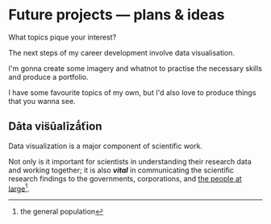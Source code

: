 # Future projects — plans & ideas

What topics pique your interest?

The next steps of my career development involve data visualisation.&#x20;

I'm gonna create some imagery and whatnot to practise the necessary skills and produce a portfolio.

I have some favourite topics of my own, but I'd also love to produce things that you wanna see.

## Dāta vis̈ūalīzā́ťion

Data visualization is a major component of scientific work.

Not only is it important for scientists in understanding their research data and working together; it is also _**vital**_ in communicating the scientific research findings to the governments, corporations, and [the people at large](#user-content-fn-1)[^1].

[^1]: the general population
